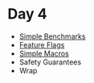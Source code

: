 
# Day 4

* [Simple Benchmarks](./hour1/benchmarks.md)
* [Feature Flags](./hour1/feature_flags.md)
* [Simple Macros](./hour1/macros.md)
* Safety Guarantees
* Wrap
